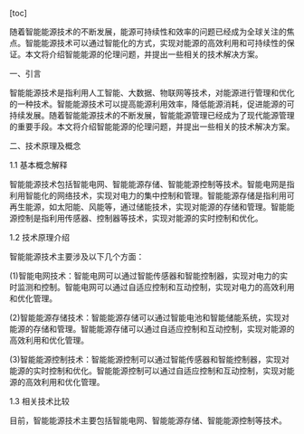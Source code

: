
[toc]                    
                
                
随着智能能源技术的不断发展，能源可持续性和效率的问题已经成为全球关注的焦点。智能能源技术可以通过智能化的方式，实现对能源的高效利用和可持续性的保证。本文将介绍智能能源的伦理问题，并提出一些相关的技术解决方案。

一、引言

智能能源技术是指利用人工智能、大数据、物联网等技术，对能源进行管理和优化的一种技术。智能能源技术可以提高能源利用效率，降低能源消耗，促进能源的可持续发展。随着智能能源技术的不断发展，智能能源管理已经成为了现代能源管理的重要手段。本文将介绍智能能源的伦理问题，并提出一些相关的技术解决方案。

二、技术原理及概念

1.1 基本概念解释

智能能源技术包括智能电网、智能能源存储、智能能源控制等技术。智能电网是指利用智能化的网络技术，实现对电力的集中控制和管理。智能能源存储是指利用可再生能源，如太阳能、风能等，通过储能技术，实现对能源的存储和管理。智能能源控制是指利用传感器、控制器等技术，实现对能源的实时控制和优化。

1.2 技术原理介绍

智能能源技术主要涉及以下几个方面：

(1)智能电网技术：智能电网可以通过智能传感器和智能控制器，实现对电力的实时监测和控制。智能电网可以通过自适应控制和互动控制，实现对电力的高效利用和优化管理。

(2)智能能源存储技术：智能能源存储可以通过智能电池和智能储能系统，实现对能源的存储和管理。智能能源存储可以通过自适应控制和互动控制，实现对能源的高效利用和优化管理。

(3)智能能源控制技术：智能能源控制可以通过智能传感器和智能控制器，实现对能源的实时控制和优化。智能能源控制可以通过自适应控制和互动控制，实现对能源的高效利用和优化管理。

1.3 相关技术比较

目前，智能能源技术主要包括智能电网、智能能源存储、智能能源控制等技术。

